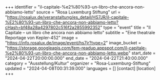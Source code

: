 +++
identifier = "il-capitale-%e2%80%93-un-libro-che-ancora-non-abbiamo-letto"
source = "Rosa Luxemburg Stiftung"
url = "https://rosalux.de/veranstaltung/es_detail/HS7JR/il-capitale-%E2%80%93-un-libro-che-ancora-non-abbiamo-letto?cHash=bf48a28a4297802c516f2a2855992352"
type = "event"
title = "Il Capitale – un libro che ancora non abbiamo letto"
subtitle = "Eine theatrale Reportage von Kepler-452"
image = "https://info.rosalux.de/image/event/hs7jr?type=2"
image_bucket = "https://storage.googleapis.com/fem-readup.appspot.com/il-capitale-%e2%80%93-un-libro-che-ancora-non-abbiamo-letto.webp"
start_date = "2024-04-22T20:00:00.000"
end_date = "2024-04-22T21:40:00.000"
category = "Ausstellung/Kultur"
organizer = "Rosa-Luxemburg-Stiftung"
updated = "2024-04-08T00:31:39.000"
languages = []
[contact]
[location]
+++
